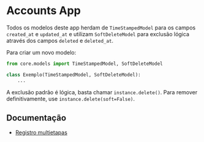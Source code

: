# Accounts App

Todos os modelos deste app herdam de `TimeStampedModel` para os campos `created_at` e `updated_at` e utilizam `SoftDeleteModel` para exclusão lógica através dos campos `deleted` e `deleted_at`.

Para criar um novo modelo:

```python
from core.models import TimeStampedModel, SoftDeleteModel

class Exemplo(TimeStampedModel, SoftDeleteModel):
    ...
```

A exclusão padrão é lógica, basta chamar `instance.delete()`. Para remover definitivamente, use `instance.delete(soft=False)`.

## Documentação

- [Registro multietapas](../docs/accounts/registro_multietapas.md)
